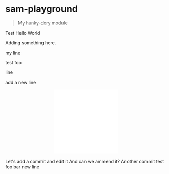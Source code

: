 # sam-playground

> My hunky-dory module

Test
Hello
World

Adding something here.

my line

test
foo

line

add a new line

<div align="center">
	<img src="sb.svg" width="200" height="200">
</div>

Let's add a commit and edit it
And can we ammend it?
Another commit
test
foo
bar
new line
